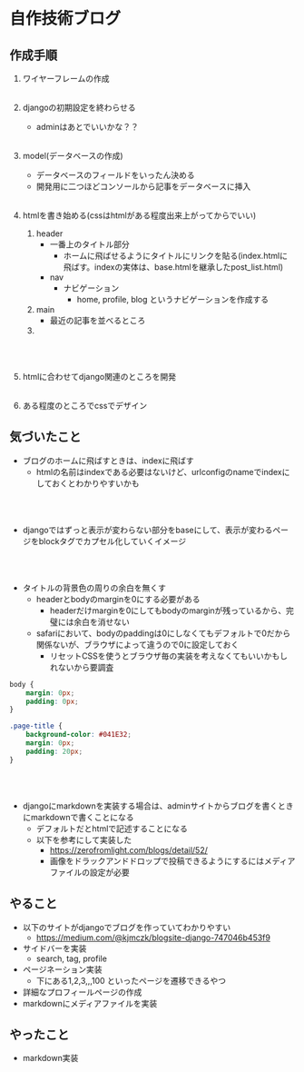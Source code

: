 # 自作技術ブログ

## 作成手順
1. ワイヤーフレームの作成
<br></br>

2. djangoの初期設定を終わらせる
    - adminはあとでいいかな？？
<br></br>

3. model(データベースの作成)
    - データベースのフィールドをいったん決める
    - 開発用に二つほどコンソールから記事をデータベースに挿入
<br></br>

4. htmlを書き始める(cssはhtmlがある程度出来上がってからでいい)
    1. header
        - 一番上のタイトル部分
            - ホームに飛ばせるようにタイトルにリンクを貼る(index.htmlに飛ばす。indexの実体は、base.htmlを継承したpost_list.html)
        - nav
            - ナビゲーション
                - home, profile, blog というナビゲーションを作成する
    2. main
        - 最近の記事を並べるところ
    3. 
<br></br>

5. htmlに合わせてdjango関連のところを開発
<br></br>

6. ある程度のところでcssでデザイン

## 気づいたこと
- ブログのホームに飛ばすときは、indexに飛ばす
    - htmlの名前はindexである必要はないけど、urlconfigのnameでindexにしておくとわかりやすいかも

<br></br>

- djangoではずっと表示が変わらない部分をbaseにして、表示が変わるページをblockタグでカプセル化していくイメージ

<br></br>

- タイトルの背景色の周りの余白を無くす
    - headerとbodyのmarginを0にする必要がある
        - headerだけmarginを0にしてもbodyのmarginが残っているから、完璧には余白を消せない
    - safariにおいて、bodyのpaddingは0にしなくてもデフォルトで0だから関係ないが、ブラウザによって違うので0に設定しておく
        - リセットCSSを使うとブラウザ毎の実装を考えなくてもいいかもしれないから要調査

```css
body {
    margin: 0px;
    padding: 0px;
}

.page-title {
    background-color: #041E32;
    margin: 0px;
    padding: 20px;
}
```

<br></br>

- djangoにmarkdownを実装する場合は、adminサイトからブログを書くときにmarkdownで書くことになる
    - デフォルトだとhtmlで記述することになる
    - 以下を参考にして実装した
        - https://zerofromlight.com/blogs/detail/52/
        - 画像をドラックアンドドロップで投稿できるようにするにはメディアファイルの設定が必要

## やること
- 以下のサイトがdjangoでブログを作っていてわかりやすい
    - https://medium.com/@kjmczk/blogsite-django-747046b453f9
- サイドバーを実装
    - search, tag, profile
- ページネーション実装
    - 下にある1,2,3,,,100 といったページを遷移できるやつ
- 詳細なプロフィールページの作成
- markdownにメディアファイルを実装

## やったこと
- markdown実装